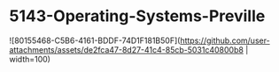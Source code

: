 # 5143-Operating-Systems-Preville
![80155468-C5B6-4161-BDDF-74D1F181B50F](https://github.com/user-attachments/assets/de2fca47-8d27-41c4-85cb-5031c40800b8 | width=100)
